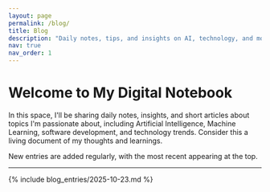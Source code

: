 ```yaml
---
layout: page
permalink: /blog/
title: Blog
description: "Daily notes, tips, and insights on AI, technology, and more."
nav: true
nav_order: 1
---
```


<div class="post">

  <h1>Welcome to My Digital Notebook</h1>
  <p>In this space, I'll be sharing daily notes, insights, and short articles about topics I'm passionate about, including Artificial Intelligence, Machine Learning, software development, and technology trends. Consider this a living document of my thoughts and learnings.</p>
  <p>New entries are added regularly, with the most recent appearing at the top.</p>
  
  <hr>

  <!-- ### Blog Entries Start Here ### -->
  <!-- Newest entries go on top -->

  {% include blog_entries/2025-10-23.md %}

  <!-- ### End of Blog Entries ### -->

</div>
